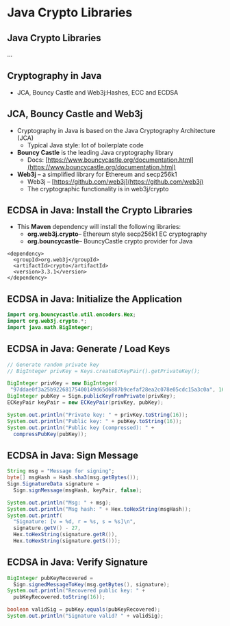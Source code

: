 # Java Crypto Libraries

## Java Crypto Libraries

...

## Cryptography in Java

* JCA, Bouncy Castle and Web3j:Hashes, ECC and ECDSA

## JCA, Bouncy Castle and Web3j

* Cryptography in Java is based on the Java Cryptography Architecture (JCA)
  * Typical Java style: lot of boilerplate code
* **Bouncy Castle** is the leading Java cryptography library
  * Docs: [https://www.bouncycastle.org/documentation.html](https://www.bouncycastle.org/documentation.html)
* **Web3j** – a simplified library for Ethereum and secp256k1
  * Web3j – [https://github.com/web3j](https://github.com/web3j)
  * The cryptographic functionality is in web3j/crypto

## ECDSA in Java: Install the Crypto Libraries

* This **Maven** dependency will install the following libraries:
  * **org.web3j.crypto**– Ethereum style secp256k1 EC cryptography
  * **org.bouncycastle**– BouncyCastle crypto provider for Java

```markup
<dependency>
  <groupId>org.web3j</groupId>
  <artifactId>crypto</artifactId>
  <version>3.3.1</version>
</dependency>
```

## ECDSA in Java: Initialize the Application

```java
import org.bouncycastle.util.encoders.Hex;
import org.web3j.crypto.*;
import java.math.BigInteger;
```

## ECDSA in Java: Generate / Load Keys

```java
// Generate random private key
// BigInteger privKey = Keys.createEcKeyPair().getPrivateKey(); 

BigInteger privKey = new BigInteger(
 "97ddae0f3a25b92268175400149d65d6887b9cefaf28ea2c078e05cdc15a3c0a", 16);
BigInteger pubKey = Sign.publicKeyFromPrivate(privKey);
ECKeyPair keyPair = new ECKeyPair(privKey, pubKey);

System.out.println("Private key: " + privKey.toString(16));
System.out.println("Public key: " + pubKey.toString(16));
System.out.println("Public key (compressed): " +
  compressPubKey(pubKey));
```

## ECDSA in Java: Sign Message

```java
String msg = "Message for signing";
byte[] msgHash = Hash.sha3(msg.getBytes());
Sign.SignatureData signature =
  Sign.signMessage(msgHash, keyPair, false);

System.out.println("Msg: " + msg);
System.out.println("Msg hash: " + Hex.toHexString(msgHash));
System.out.printf(
  "Signature: [v = %d, r = %s, s = %s]\n",
  signature.getV() - 27,
  Hex.toHexString(signature.getR()),
  Hex.toHexString(signature.getS()));
```

## ECDSA in Java: Verify Signature

```java
BigInteger pubKeyRecovered =
  Sign.signedMessageToKey(msg.getBytes(), signature);
System.out.println("Recovered public key: " +
  pubKeyRecovered.toString(16));

boolean validSig = pubKey.equals(pubKeyRecovered);
System.out.println("Signature valid? " + validSig);
```
